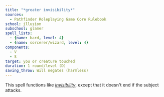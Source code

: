 ```yaml
---
title: "*greater invisibility*"
sources:
  - Pathfinder Roleplaying Game Core Rulebook
school: illusion
subschool: glamer
spell_lists:
  - {name: bard, level: 4}
  - {name: sorcerer/wizard, level: 4}
components:
  - V
  - S
target: you or creature touched
duration: 1 round/level (D)
saving_throw: Will negates (harmless)
---
```


This spell functions like [*invisibility*](/spells/invisibility/), except that it doesn't end if the subject attacks.

